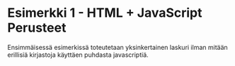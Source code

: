 # Esimerkki 1 - HTML + JavaScript Perusteet

Ensimmäisessä esimerkissä toteutetaan yksinkertainen laskuri ilman mitään erillisiä kirjastoja käyttäen puhdasta javascriptiä.
